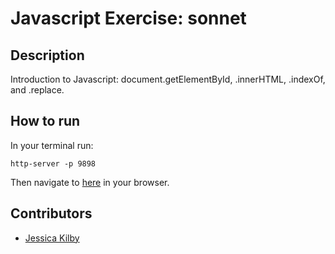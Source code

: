 # Javascript Exercise: sonnet

## Description
Introduction to Javascript: document.getElementById, .innerHTML, .indexOf, and .replace.

## How to run
In your terminal run:
```
http-server -p 9898
```
Then navigate to [here](http://localhost:9898) in your browser.

## Contributors
- [Jessica Kilby](https://github.com/jessicakilby)